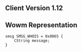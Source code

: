 ## Client Version 1.12

## Wowm Representation
```rust,ignore
smsg SMSG_WHOIS = 0x0065 {
    CString message;    
}

```
